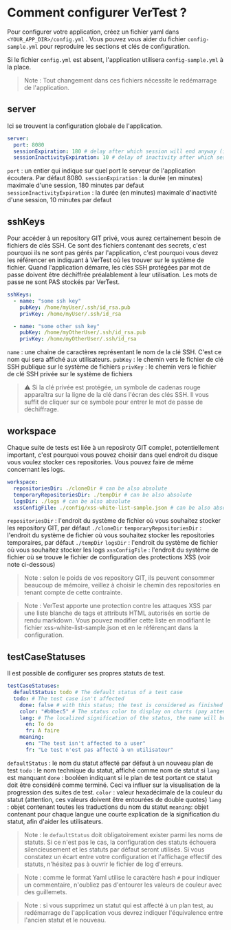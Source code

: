# Comment configurer VerTest ?

Pour configurer votre application, créez un fichier yaml dans ` <YOUR_APP_DIR>/config.yml` . Vous pouvez
vous aider du fichier `config-sample.yml` pour reproduire les sections et clés de configuration.

Si le fichier `config.yml` est absent, l'application utilisera `config-sample.yml` à la place.

> Note : Tout changement dans ces fichiers nécessite le redémarrage de l'application.

## server

Ici se trouvent la configuration globale de l'application.

```yaml
server:
  port: 8080
  sessionExpiration: 180 # delay after which session will end anyway (in minutes)
  sessionInactivityExpiration: 10 # delay of inactivity after which session will end (in minutes)
```

`port` : un entier qui indique sur quel port le serveur de l'application écoutera. Par défaut 8080.
`sessionExpiration` : la durée (en minutes) maximale d'une session, 180 minutes par defaut
`sessionInactivityExpiration` : la durée (en minutes) maximale d'inactivité d'une session, 10 minutes par defaut

## sshKeys

Pour accéder à un repository GIT privé, vous aurez certainement besoin de fichiers de clés SSH.
Ce sont des fichiers contenant des secrets, c'est pourquoi ils ne sont pas gérés par l'application, c'est
pourquoi vous devez les référencer en indiquant à VerTest où les trouver sur le système de fichier.
Quand l'application démarre, les clés SSH protégées par mot de passe doivent être déchiffrée 
préalablement à leur utilisation. Les mots de passe ne sont PAS stockés par VerTest.

```yaml
sshKeys:
  - name: "some ssh key"
    pubKey: /home/myUser/.ssh/id_rsa.pub
    privKey: /home/myUser/.ssh/id_rsa

  - name: "some other ssh key"
    pubKey: /home/myOtherUser/.ssh/id_rsa.pub
    privKey: /home/myOtherUser/.ssh/id_rsa
```

`name` : une chaine de caractères représentant le nom de la clé SSH. C'est ce nom qui sera affiché aux utilisateurs.
`pubKey` : le chemin vers le fichier de clé SSH publique sur le système de fichiers
`privKey` : le chemin vers le fichier de clé SSH privée sur le système de fichiers

> :warning:
> Si la clé privée est protégée, un symbole de cadenas rouge apparaîtra sur la ligne de la clé
> dans l'écran des clés SSH. Il vous suffit de cliquer sur ce symbole pour entrer le mot de passe
> de déchiffrage.

## workspace

Chaque suite de tests est liée à un reposiroty GIT complet, potentiellement important, c'est pourquoi
vous pouvez choisir dans quel endroit du disque vous voulez stocker ces repositories.
Vous pouvez faire de même concernant les logs.

```yaml
workspace:
  repositoriesDir: ./cloneDir # can be also absolute
  temporaryRepositoriesDir: ./tempDir # can be also absolute
  logsDir: ./logs # can be also absolute
  xssConfigFile: ./config/xss-white-list-sample.json # can be also absolute
```

`repositoriesDir` : l'endroit du système de fichier où vous souhaitez stocker les repository GIT, par défaut `./cloneDir`
`temporaryRepositoriesDir` : l'endroit du système de fichier où vous souhaitez stocker les repositories temporaires, par défaut `./tempDir`
`logsDir` : l'endroit du système de fichier où vous souhaitez stocker les logs
`xssConfigFile` : l'endroit du système de fichier où se trouve le fichier de configuration des protections XSS (voir note ci-dessous)

> Note : selon le poids de vos repository GIT, ils peuvent consommer beaucoup de mémoire, veillez à
> choisir le chemin des repositories en tenant compte de cette contrainte.

> Note : VerTest apporte une protection contre les attaques XSS par une liste blanche de tags et
> attributs HTML autorisés en sortie de rendu markdown.
> Vous pouvez modifier cette liste en modifiant le fichier xss-white-list-sample.json et en le référençant dans la configuration.

## testCaseStatuses

Il est possible de configurer ses propres statuts de test.

```yaml
testCaseStatuses:
  defaultStatus: todo # The default status of a test case
  todo: # The test case isn't affected
    done: false # with this status; the test is considered as finished
    color: "#b0bec5" # The status color to display on charts (pay attention to the double quotes around the value)
    lang: # The localized signification of the status, the name will be used if not lang is not defined
      en: To do
      fr: A faire
    meaning:
      en: "The test isn't affected to a user"
      fr: "Le test n'est pas affecté à un utilisateur"
```

`defaultStatus` : le nom du statut affecté par défaut à un nouveau plan de test
`todo` : le nom technique du statut, affiché comme nom de statut si `lang` est manquant
`done` : booléen indiquant si le plan de test portant ce statut doit être considéré comme terminé. Ceci va influer sur la visualisation de la progression des suites de test.
`color` : valeur hexadécimale de la couleur du statut (attention, ces valeurs doivent être entourées de double quotes)
`lang` : objet contenant toutes les traductions du nom du statut
`meaning`: objet contenant pour chaque langue une courte explication de la signification du statut, afin d'aider les utilisateurs.

> Note : le `defaultStatus` doit obligatoirement exister parmi les noms de statuts. Si ce n'est pas le cas,
> la configuration des statuts échouera silencieusement et les statuts par défaut seront utilisés.
> Si vous constatez un écart entre votre configuration et l'affichage effectif des statuts, n'hésitez
> pas à ouvrir le fichier de log d'erreurs.

> Note : comme le format Yaml utilise le caractère hash `#` pour indiquer un commentaire, n'oubliez pas
> d'entourer les valeurs de couleur avec des guillemets.

> Note : si vous supprimez un statut qui est affecté à un plan test, au redémarrage de l'application vous
> devrez indiquer l'équivalence entre l'ancien statut et le nouveau.
